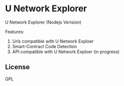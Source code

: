 # U Network Explorer

U Network Explorer (Nodejs Verision)

Features: 

1. Urls compatible with U Network Exploer
2. Smart-Contract Code Detection
3. API compatible with U Network Exploer (in progress)


## License

GPL
